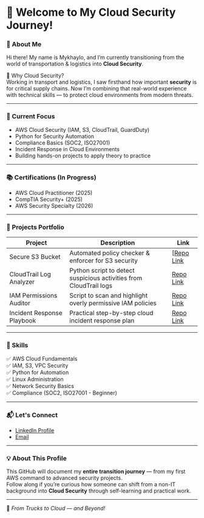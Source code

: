 # 👋 Welcome to My Cloud Security Journey!

### 🚀 About Me
Hi there! My name is Mykhaylo, and I’m currently transitioning from the world of transportation & logistics into **Cloud Security**.

🔐 Why Cloud Security?  
Working in transport and logistics, I saw firsthand how important **security** is for critical supply chains. Now I’m combining that real-world experience with technical skills — to protect cloud environments from modern threats.

---

### 🎯 Current Focus
- AWS Cloud Security (IAM, S3, CloudTrail, GuardDuty)
- Python for Security Automation
- Compliance Basics (SOC2, ISO27001)
- Incident Response in Cloud Environments
- Building hands-on projects to apply theory to practice

---

### 📚 Certifications (In Progress)
- AWS Cloud Practitioner (2025)
- CompTIA Security+ (2025)
- AWS Security Specialty (2026)

---

### 🔧 Projects Portfolio
| Project | Description | Link |
|---|---|---|
| Secure S3 Bucket | Automated policy checker & enforcer for S3 security | [[Repo Link](https://github.com/MishaD8/aws-secure-s3.git) |
| CloudTrail Log Analyzer | Python script to detect suspicious activities from CloudTrail logs | [Repo Link](https://github.com/MishaD8/cloudtrail-analyzer.git) |
| IAM Permissions Auditor | Script to scan and highlight overly permissive IAM policies | [Repo Link](https://github.com/MishaD8/iam-policy-checker.git) |
| Incident Response Playbook | Practical step-by-step cloud incident response plan | [Repo Link](#) |

---

### 📂 Skills
✅ AWS Cloud Fundamentals  
✅ IAM, S3, VPC Security  
✅ Python for Automation  
✅ Linux Administration  
✅ Network Security Basics  
✅ Compliance (SOC2, ISO27001 - Beginner)

---

### 📬 Let's Connect
- [LinkedIn Profile](https://www.linkedin.com/in/mykhaylo-dyachenko)
- [Email](mailto:mihaeldyachenko@gmail.com)

---

### 💡 About This Profile
This GitHub will document my **entire transition journey** — from my first AWS command to advanced security projects.  
Follow along if you’re curious how someone can shift from a non-IT background into **Cloud Security** through self-learning and practical work.

---

🚀 *From Trucks to Cloud — and Beyond!*



